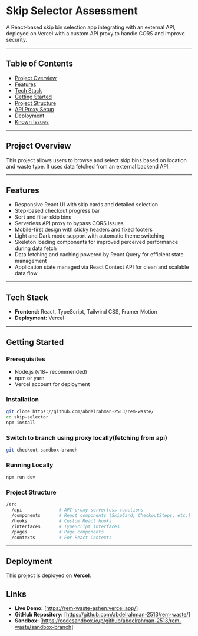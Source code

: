 # Skip Selector Assessment

A React-based skip bin selection app integrating with an external API, deployed on Vercel with a custom API proxy to handle CORS and improve security.

---

## Table of Contents

- [Project Overview](#project-overview)  
- [Features](#features)  
- [Tech Stack](#tech-stack)  
- [Getting Started](#getting-started)  
- [Project Structure](#project-structure)  
- [API Proxy Setup](#api-proxy-setup)  
- [Deployment](#deployment)  
- [Known Issues](#known-issues)  

---

## Project Overview

This project allows users to browse and select skip bins based on location and waste type. It uses data fetched from an external backend API.

---

## Features

- Responsive React UI with skip cards and detailed selection  
- Step-based checkout progress bar  
- Sort and filter skip bins  
- Serverless API proxy to bypass CORS issues  
- Mobile-first design with sticky headers and fixed footers  
- Light and Dark mode support with automatic theme switching  
- Skeleton loading components for improved perceived performance during data fetch  
- Data fetching and caching powered by React Query for efficient state management  
- Application state managed via React Context API for clean and scalable data flow  

---

## Tech Stack

- **Frontend:** React, TypeScript, Tailwind CSS, Framer Motion  
- **Deployment:** Vercel  

---

## Getting Started

### Prerequisites

- Node.js (v18+ recommended)  
- npm or yarn  
- Vercel account for deployment  

### Installation

```bash
git clone https://github.com/abdelrahman-2513/rem-waste/
cd skip-selector
npm install
```
### Switch to branch using proxy locally(fetching from api)

```bash
git checkout sandbox-branch
```

### Running Locally

```bash
npm run dev
```

### Project Structure

```bash
/src
  /api              # API proxy serverless functions
  /components       # React components (SkipCard, CheckoutSteps, etc.)
  /hooks            # Custom React hooks
  /interfaces       # TypeScript interfaces
  /pages            # Page components
  /contexts         # For React Contexts
```
--- 

## Deployment

This project is deployed on **Vercel**.


## Links

- **Live Demo:** [https://rem-waste-ashen.vercel.app/]
- **GitHub Repository:** [https://github.com/abdelrahman-2513/rem-waste/]
- **Sandbox:** [https://codesandbox.io/p/github/abdelrahman-2513/rem-waste/sandbox-branch]

